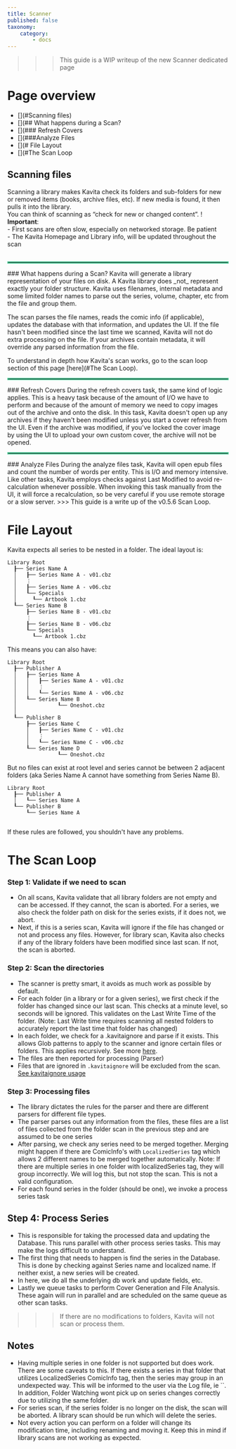 ```yaml
---
title: Scanner
published: false
taxonomy:
    category:
        - docs
---
```


>>> This guide is a WIP writeup of the new Scanner dedicated page

# Page overview
- [](#Scanning files)
- [](## What happens during a Scan?
- [](### Refresh Covers
- [](###Analyze Files
- [](# File Layout
- [](#The Scan Loop
## Scanning files
Scanning a library makes Kavita check its folders and sub-folders for new or removed items (books, archive files, etc). If new media is found, it then pulls it into the library. <br/>You can think of scanning as “check for new or changed content”. 
! **Important**:<br/>- First scans are often slow, especially on networked storage. Be patient<br/>- The Kavita Homepage and Library info, will be updated throughout the scan
<br/><br/>
<hr style="border:2px solid #4ac694"> </hr>
### What happens during a Scan?
Kavita will generate a library representation of your files on disk. A Kavita library does _not_ represent exactly your folder structure. Kavita uses filenames, internal metadata and some limited folder names to parse out the series, volume, chapter, etc from the file and group them.

The scan parses the file names, reads the comic info (if applicable), updates the database with that information, and updates the UI. 
If the file hasn't been modified since the last time we scanned, Kavita will not do extra processing on the file. 
If your archives contain metadata, it will override any parsed information from the file.

To understand in depth how Kavita's scan works, go to the scan loop section of this page [here](#The Scan Loop).

<hr style="border:2px solid #4ac694"> </hr>
### Refresh Covers
During the refresh covers task, the same kind of logic applies. This is a heavy task because of the amount of I/O we have to perform and because of the amount of memory we need to copy images out of the archive and onto the disk.
In this task, Kavita doesn't open up any archives if they haven't been modified unless you start a cover refresh from the UI. Even if the archive was modified, if you've locked the cover image by using the UI to upload your own custom cover, the archive will not be opened.


<hr style="border:2px solid #4ac694"> </hr>
### Analyze Files
During the analyze files task, Kavita will open epub files and count the number of words per entity. This is I/O and memory intensive. Like other tasks, Kavita employs checks against Last Modified to avoid re-calculation whenever possible. When invoking this task manually from the UI, it will force a recalculation, so be very careful if you use remote storage or a slow server.
>>> This guide is a write up of the v0.5.6 Scan Loop.

# File Layout
Kavita expects all series to be nested in a folder. The ideal layout is:
```
Library Root
  ┠── Series Name A
  │   ┠── Series Name A - v01.cbz
  │   ⋮
  │   ┠── Series Name A - v06.cbz
  │   ┖── Specials
  │     ┖── Artbook 1.cbz
  ┖── Series Name B
      ┠── Series Name B - v01.cbz
      ⋮
      ┠── Series Name B - v06.cbz
      ┖── Specials
        ┖── Artbook 1.cbz
```

This means you can also have:
```
Library Root
  ┠── Publisher A
  │   ┠── Series Name A
  │   │   ┠── Series Name A - v01.cbz
  │   │   ⋮
  │   │   ┖── Series Name A - v06.cbz
  │   ┖── Series Name B
  │             ┖── Oneshot.cbz
  │
  ┖── Publisher B
      ┠── Series Name C
      │   ┠── Series Name C - v01.cbz
      │   ⋮
      │   ┖── Series Name C - v06.cbz
      ┖── Series Name D
                ┖── Oneshot.cbz
```

But no files can exist at root level and series cannot be between 2 adjacent folders (aka Series Name A cannot have something from Series Name B).
```
Library Root
  ┠── Publisher A
  │   ┖── Series Name A
  ┖── Publisher B
      ┖── Series Name A
        
```
If these rules are followed, you shouldn't have any problems.

# The Scan Loop

### Step 1: Validate if we need to scan
- On all scans, Kavita validate that all library folders are not empty and can be accessed. If they cannot, the scan is aborted. For a series, we also check the folder path on disk for the series exists, if it does not, we abort. 
- Next, if this is a series scan, Kavita will ignore if the file has changed or not and process any files. However, for library scan, Kavita also checks if any of the library folders have been modified since last scan. If not, the scan is aborted.

### Step 2: Scan the directories
- The scanner is pretty smart, it avoids as much work as possible by default. 
- For each folder (in a library or for a given series), we first check if the folder has changed since our last scan. This checks at a minute level, so seconds will be ignored. This validates on the Last Write Time of the folder. (Note: Last Write time requires scanning all nested folders to accurately report the last time that folder has changed)
- In each folder, we check for a .kavitaignore and parse if it exists. This allows Glob patterns to apply to the scanner and ignore certain files or folders. This applies recursively. See more [here]().
- The files are then reported for processing (Parser)
- Files that are ignored in `.kavitaignore` will be excluded from the scan. [See kavitaignore usage](/guides/misc/ignoring-files-and-folders)

### Step 3: Processing files
- The library dictates the rules for the parser and there are different parsers for different file types. 
- The parser parses out any information from the files, these files are a list of files collected from the folder scan in the previous step and are assumed to be one series
- After parsing, we check any series need to be merged together. Merging might happen if there are ComicInfo's with `LocalizedSeries` tag which allows 2 different names to be merged together automatically. Note: If there are multiple series in one folder with localizedSeries tag, they will group incorrectly. We will log this, but not stop the scan. This is not a valid configuration.
- For each found series in the folder (should be one), we invoke a process series task

## Step 4: Process Series
- This is responsible for taking the processed data and updating the Database. This runs parallel with other process series tasks. This may make the logs difficult to understand.
- The first thing that needs to happen is find the series in the Database. This is done by checking against Series name and localized name. If neither exist, a new series will be created.
- In here, we do all the underlying db work and update fields, etc.
- Lastly we queue tasks to perform Cover Generation and File Analysis. These again will run in parallel and are scheduled on the same queue as other scan tasks. 

>>> If there are no modifications to folders, Kavita will not scan or process them.

## Notes
- Having multiple series in one folder is not supported but does work. There are some caveats to this. If there exists a series in that folder that utilizes LocalizedSeries ComicInfo tag, then the series may group in an undexpected way. This will be informed to the user via the Log file, ie ``. In addition, Folder Watching wont pick up on series changes correctly due to utilizing the same folder. 
- For series scan, if the series folder is no longer on the disk, the scan will be aborted. A library scan should be run which will delete the series. 
- Not every action you can perform on a folder will change its modification time, including renaming and moving it. Keep this in mind if library scans are not working as expected.
